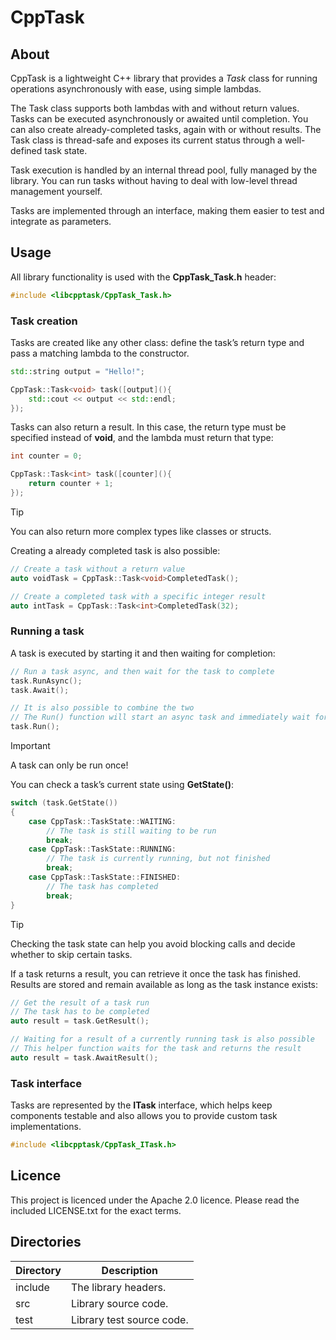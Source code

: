 # CppTask

## About

CppTask is a lightweight C++ library that provides a *Task* class for running 
operations asynchronously with ease, using simple lambdas.

The Task class supports both lambdas with and without return values. Tasks can 
be executed asynchronously or awaited until completion. You can also create 
already-completed tasks, again with or without results. The Task class is 
thread-safe and exposes its current status through a well-defined task state.

Task execution is handled by an internal thread pool, fully managed by the 
library. You can run tasks without having to deal with low-level thread 
management yourself.

Tasks are implemented through an interface, making them easier to test and 
integrate as parameters.


## Usage

All library functionality is used with the **CppTask_Task.h** header:

```cpp
#include <libcpptask/CppTask_Task.h>
```


### Task creation

Tasks are created like any other class: define the task’s return type and pass 
a matching lambda to the constructor.

```cpp
std::string output = "Hello!";

CppTask::Task<void> task([output](){
    std::cout << output << std::endl;
});
```

Tasks can also return a result. In this case, the return type must be specified 
instead of **void**, and the lambda must return that type:

```cpp
int counter = 0;

CppTask::Task<int> task([counter](){
    return counter + 1;
});
```

> [!TIP]
> You can also return more complex types like classes or structs.

Creating a already completed task is also possible:

```cpp
// Create a task without a return value
auto voidTask = CppTask::Task<void>CompletedTask();

// Create a completed task with a specific integer result
auto intTask = CppTask::Task<int>CompletedTask(32);
```


### Running a task

A task is executed by starting it and then waiting for completion:

```cpp
// Run a task async, and then wait for the task to complete
task.RunAsync();
task.Await();

// It is also possible to combine the two
// The Run() function will start an async task and immediately wait for it
task.Run();
```

> [!IMPORTANT]
> A task can only be run once!

You can check a task’s current state using **GetState()**:

```cpp
switch (task.GetState())
{
    case CppTask::TaskState::WAITING:
        // The task is still waiting to be run
        break;
    case CppTask::TaskState::RUNNING:
        // The task is currently running, but not finished
        break;
    case CppTask::TaskState::FINISHED:
        // The task has completed
        break;
}
```

> [!TIP]
> Checking the task state can help you avoid blocking calls and decide whether 
> to skip certain tasks.

If a task returns a result, you can retrieve it once the task has finished. 
Results are stored and remain available as long as the task instance exists:

```cpp
// Get the result of a task run
// The task has to be completed
auto result = task.GetResult();

// Waiting for a result of a currently running task is also possible
// This helper function waits for the task and returns the result
auto result = task.AwaitResult();
```

### Task interface

Tasks are represented by the **ITask** interface, which helps keep components 
testable and also allows you to provide custom task implementations.

```cpp
#include <libcpptask/CppTask_ITask.h>
```

## Licence

This project is licenced under the Apache 2.0 licence. 
Please read the included LICENSE.txt for the exact terms.


## Directories

Directory | Description
--------- | -----------
include | The library headers.
src | Library source code.
test | Library test source code.